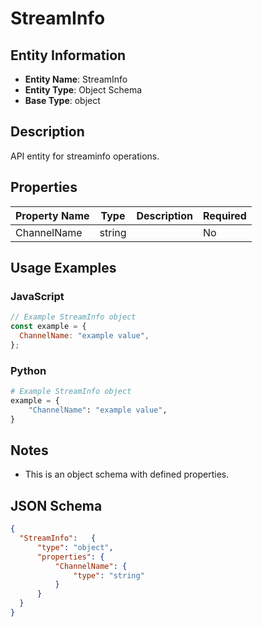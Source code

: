 # StreamInfo

## Entity Information
- **Entity Name**: StreamInfo
- **Entity Type**: Object Schema
- **Base Type**: object

## Description
API entity for streaminfo operations.

## Properties

| Property Name | Type | Description | Required |
|---------------|------|-------------|----------|
| ChannelName | string |  | No |

## Usage Examples

### JavaScript
```javascript
// Example StreamInfo object
const example = {
  ChannelName: "example value",
};
```

### Python
```python
# Example StreamInfo object
example = {
    "ChannelName": "example value",
}
```

## Notes
- This is an object schema with defined properties.

## JSON Schema
```json
{
  "StreamInfo":   {
      "type": "object",
      "properties": {
          "ChannelName": {
              "type": "string"
          }
      }
  }
}
```

